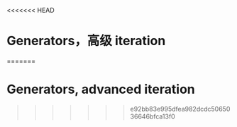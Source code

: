 
<<<<<<< HEAD
# Generators，高级 iteration
=======
# Generators, advanced iteration
>>>>>>> e92bb83e995dfea982dcdc5065036646bfca13f0
